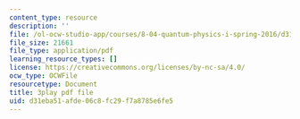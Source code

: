 ```yaml
---
content_type: resource
description: ''
file: /ol-ocw-studio-app/courses/8-04-quantum-physics-i-spring-2016/d31eba51afde06c8fc29f7a8785e6fe5_1dW_izzvfOk.pdf
file_size: 21661
file_type: application/pdf
learning_resource_types: []
license: https://creativecommons.org/licenses/by-nc-sa/4.0/
ocw_type: OCWFile
resourcetype: Document
title: 3play pdf file
uid: d31eba51-afde-06c8-fc29-f7a8785e6fe5
---
```

